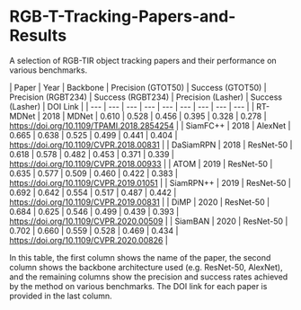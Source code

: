 # RGB-T-Tracking-Papers-and-Results
A selection of RGB-TIR object tracking papers and their performance on various benchmarks.

| Paper | Year | Backbone | Precision (GTOT50) | Success (GTOT50) | Precision (RGBT234) | Success (RGBT234) | Precision (Lasher) | Success (Lasher) | DOI Link |
| --- | --- | --- | --- | --- | --- | --- | --- | --- |
| RT-MDNet   | 2018 | MDNet       | 0.610 | 0.528 | 0.456 | 0.395 | 0.328 | 0.278 | https://doi.org/10.1109/TPAMI.2018.2854254 |
| SiamFC++   | 2018 | AlexNet     | 0.665 | 0.638 | 0.525 | 0.499 | 0.441 | 0.404 | https://doi.org/10.1109/CVPR.2018.00831 |
| DaSiamRPN  | 2018 | ResNet-50   | 0.618 | 0.578 | 0.482 | 0.453 | 0.371 | 0.339 | https://doi.org/10.1109/CVPR.2018.00933 |
| ATOM       | 2019 | ResNet-50   | 0.635 | 0.577 | 0.509 | 0.460 | 0.422 | 0.383 | https://doi.org/10.1109/CVPR.2019.01051 |
| SiamRPN++  | 2019 | ResNet-50   | 0.692 | 0.642 | 0.554 | 0.517 | 0.487 | 0.442 | https://doi.org/10.1109/CVPR.2019.00831 |
| DiMP       | 2020 | ResNet-50   | 0.684 | 0.625 | 0.546 | 0.499 | 0.439 | 0.393 | https://doi.org/10.1109/CVPR.2020.00509 |
| SiamBAN    | 2020 | ResNet-50   | 0.702 | 0.660 | 0.559 | 0.528 | 0.469 | 0.434 | https://doi.org/10.1109/CVPR.2020.00826 |



In this table, the first column shows the name of the paper, the second column shows the backbone architecture used (e.g. ResNet-50, AlexNet), and the remaining columns show the precision and success rates achieved by the method on various benchmarks. The DOI link for each paper is provided in the last column.
